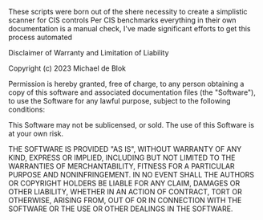 These scripts were born out of the shere necessity to create a simplistic scanner for CIS controls
Per CIS benchmarks everything in their own documentation is a manual check, I've made significant efforts to get this process automated


Disclaimer of Warranty and Limitation of Liability

Copyright (c) 2023 Michael de Blok

Permission is hereby granted, free of charge, to any person obtaining a copy
of this software and associated documentation files (the "Software"), to use
the Software for any lawful purpose, subject to the following conditions:

This Software may not be sublicensed, or sold. The use of this Software is at your own risk.

THE SOFTWARE IS PROVIDED "AS IS", WITHOUT WARRANTY OF ANY KIND, EXPRESS OR
IMPLIED, INCLUDING BUT NOT LIMITED TO THE WARRANTIES OF MERCHANTABILITY,
FITNESS FOR A PARTICULAR PURPOSE AND NONINFRINGEMENT. IN NO EVENT SHALL THE
AUTHORS OR COPYRIGHT HOLDERS BE LIABLE FOR ANY CLAIM, DAMAGES OR OTHER
LIABILITY, WHETHER IN AN ACTION OF CONTRACT, TORT OR OTHERWISE, ARISING FROM,
OUT OF OR IN CONNECTION WITH THE SOFTWARE OR THE USE OR OTHER DEALINGS IN THE
SOFTWARE.
